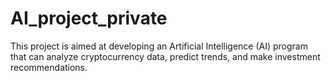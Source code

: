 # AI_project_private
This project is aimed at developing an Artificial Intelligence (AI) program that can analyze cryptocurrency data, predict trends, and make investment recommendations.
